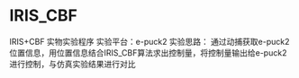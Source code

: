 # IRIS_CBF
IRIS+CBF 实物实验程序
实验平台：e-puck2
实验思路：
通过动捕获取e-puck2位置信息，用位置信息结合IRIS_CBF算法求出控制量，将控制量输出给e-puck2进行控制，与仿真实验结果进行对比

